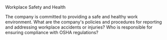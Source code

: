 Workplace Safety and Health

The company is committed to providing a safe and healthy work environment. What are the company's policies and procedures for reporting and addressing workplace accidents or injuries? Who is responsible for ensuring compliance with OSHA regulations?
